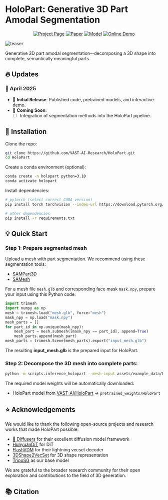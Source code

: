 # HoloPart: Generative 3D Part Amodal Segmentation

<div align="center">

[![Project Page](https://img.shields.io/badge/🏠-Project%20Page-blue.svg)]()
[![Paper](https://img.shields.io/badge/📑-Paper-green.svg)]()
[![Model](https://img.shields.io/badge/🤗-Model-yellow.svg)](https://huggingface.co/VAST-AI/HoloPart)
[![Online Demo](https://img.shields.io/badge/%F0%9F%A4%97%20Hugging%20Face-Spaces-blue)](https://huggingface.co/spaces/VAST-AI/HoloPart)

</div>

![teaser](assets/doc/teaser.png)

Generative 3D part amodal segmentation--decomposing a 3D shape into complete, semantically meaningful parts.

## 🔥 Updates

### 📅 April 2025
- 🚀 **Initial Release**: Published code, pretrained models, and interactive demo.
- 📌 **Coming Soon**: 
  - [ ] Integration of segmentation methods into the HoloPart pipeline.

## 🔨 Installation

Clone the repo:
```bash
git clone https://github.com/VAST-AI-Research/HoloPart.git
cd HoloPart
```

Create a conda environment (optional):
```bash
conda create -n holopart python=3.10
conda activate holopart
```

Install dependencies:
```bash
# pytorch (select correct CUDA version)
pip install torch torchvision --index-url https://download.pytorch.org/whl/{your-cuda-version}

# other dependencies
pip install -r requirements.txt
```

## 💡 Quick Start

### Step 1: Prepare segmented mesh
Upload a mesh with part segmentation. We recommend using these segmentation tools:
- [SAMPart3D](https://github.com/Pointcept/SAMPart3D)
- [SAMesh](https://github.com/gtangg12/samesh)

For a mesh file `mesh.glb` and corresponding face mask `mask.npy`, prepare your input using this Python code:
```python
import trimesh
import numpy as np
mesh = trimesh.load("mesh.glb", force="mesh")
mask_npy = np.load("mask.npy")
mesh_parts = []
for part_id in np.unique(mask_npy):
    mesh_part = mesh.submesh([mask_npy == part_id], append=True)
    mesh_parts.append(mesh_part)
mesh_parts = trimesh.Scene(mesh_parts).export("input_mesh.glb")
```
The resulting **input_mesh.glb** is the prepared input for HoloPart.

### Step 2: Decompose the 3D mesh into complete parts:
```bash
python -m scripts.inference_holopart --mesh-input assets/example_data/000.glb
```

The required model weights will be automatically downloaded:
- HoloPart model from [VAST-AI/HoloPart](https://huggingface.co/VAST-AI/HoloPart) → `pretrained_weights/HoloPart`

## ⭐ Acknowledgements

We would like to thank the following open-source projects and research works that made HoloPart possible:

- [🤗 Diffusers](https://github.com/huggingface/diffusers) for their excellent diffusion model framework
- [HunyuanDiT](https://github.com/Tencent/HunyuanDiT) for DiT
- [FlashVDM](https://github.com/Tencent/FlashVDM) for their lightning vecset decoder
- [3DShape2VecSet](https://github.com/1zb/3DShape2VecSet) for 3D shape representation
- [TripoSG](https://github.com/VAST-AI-Research/TripoSG) as our base model

We are grateful to the broader research community for their open exploration and contributions to the field of 3D generation.

## 📚 Citation

```

```